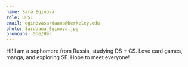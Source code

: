 ```yaml
---
name: Sara Eginova
role: UCS1
email: eginovasardaana@berkeley.edu
photo: Sardaana_Eginova.jpg
pronouns: She/Her
---
```

Hi! I am a sophomore from Russia, studying DS + CS. Love card games, manga, and exploring SF. Hope to meet everyone!